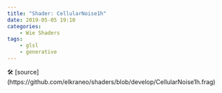 ```yaml
---
title: "Shader: CellularNoise1h"
date: 2019-05-05 19:10
categories:
	- Wie Shaders
tags:
	- glsl
	- generative
---
```


<section>
	<canvas class="glslCanvas" data-fragment-url="https://raw.githubusercontent.com/elkraneo/shaders/develop/CellularNoise1h.frag">
	</canvas>
</section>
🛠 [source](https://github.com/elkraneo/shaders/blob/develop/CellularNoise1h.frag)